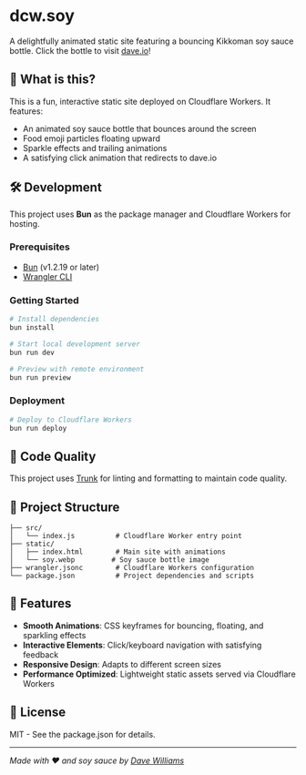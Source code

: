 # dcw.soy

A delightfully animated static site featuring a bouncing Kikkoman soy sauce bottle. Click the bottle to visit [dave.io](https://dave.io)!

## 🥢 What is this?

This is a fun, interactive static site deployed on Cloudflare Workers. It features:

- An animated soy sauce bottle that bounces around the screen
- Food emoji particles floating upward
- Sparkle effects and trailing animations
- A satisfying click animation that redirects to dave.io

## 🛠️ Development

This project uses **Bun** as the package manager and Cloudflare Workers for hosting.

### Prerequisites

- [Bun](https://bun.sh/) (v1.2.19 or later)
- [Wrangler CLI](https://developers.cloudflare.com/workers/wrangler/)

### Getting Started

```bash
# Install dependencies
bun install

# Start local development server
bun run dev

# Preview with remote environment
bun run preview
```

### Deployment

```bash
# Deploy to Cloudflare Workers
bun run deploy
```

## 🔧 Code Quality

This project uses [Trunk](https://trunk.io/) for linting and formatting to maintain code quality.

## 📂 Project Structure

```
├── src/
│   └── index.js          # Cloudflare Worker entry point
├── static/
│   ├── index.html        # Main site with animations
│   └── soy.webp         # Soy sauce bottle image
├── wrangler.jsonc        # Cloudflare Workers configuration
└── package.json          # Project dependencies and scripts
```

## 🎨 Features

- **Smooth Animations**: CSS keyframes for bouncing, floating, and sparkling effects
- **Interactive Elements**: Click/keyboard navigation with satisfying feedback
- **Responsive Design**: Adapts to different screen sizes
- **Performance Optimized**: Lightweight static assets served via Cloudflare Workers

## 📝 License

MIT - See the package.json for details.

---

_Made with ❤️ and soy sauce by [Dave Williams](https://dave.io)_
